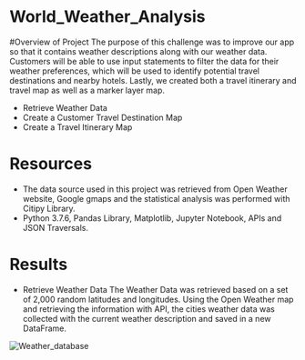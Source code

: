 # World_Weather_Analysis

#Overview of Project
The purpose of this challenge was to improve our app so that it contains weather descriptions along with our weather data. Customers will be able to use input statements to filter the data for their weather preferences, which will be used to identify potential travel destinations and nearby hotels. Lastly, we created both a travel itinerary and travel map as well as a marker layer map.

- Retrieve Weather Data
- Create a Customer Travel Destination Map
- Create a Travel Itinerary Map

# Resources

- The data source used in this project was retrieved from Open Weather website, Google gmaps and the statistical analysis was performed with Citipy Library.
- Python 3.7.6, Pandas Library, Matplotlib, Jupyter Notebook, APIs and JSON Traversals.

# Results

- Retrieve Weather Data
The Weather Data was retrieved based on a set of 2,000 random latitudes and longitudes. Using the Open Weather map and retrieving the information with API, the cities weather data was collected with the current weather description and saved in a new DataFrame.

![Weather_database](https://user-images.githubusercontent.com/96400887/169871878-ccc0ac41-8a07-4c13-a3d2-925eb9d45116.png)



